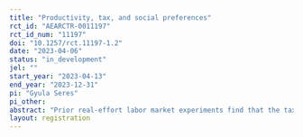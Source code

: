 ```yaml
---
title: "Productivity, tax, and social preferences"
rct_id: "AEARCTR-0011197"
rct_id_num: "11197"
doi: "10.1257/rct.11197-1.2"
date: "2023-04-06"
status: "in_development"
jel: ""
start_year: "2023-04-13"
end_year: "2023-12-31"
pi: "Gyula Seres"
pi_other:
abstract: "Prior real-effort labor market experiments find that the tax rate does not always have a negative effect on effort. This is not consistent with expected payoff-maximizing behavior as taxation reduces the marginal utility of effort. We address the puzzle by coontroling for social preferences. Using a stylized model, we show that stronger social preferences increase the marginal benefit of effort. We test this in a randomized laboratory experiment in which the subjects are alotted in groups. They complete paid typing tasks which income is taxed and the tax is redistributed within their group. We randomize the tax rate and estimate its effect between people of different social preferences."
layout: registration
---
```


